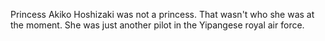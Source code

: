 
Princess Akiko Hoshizaki was not a princess. That wasn't who she was at the moment. She was just another pilot in the Yipangese royal air force. 
